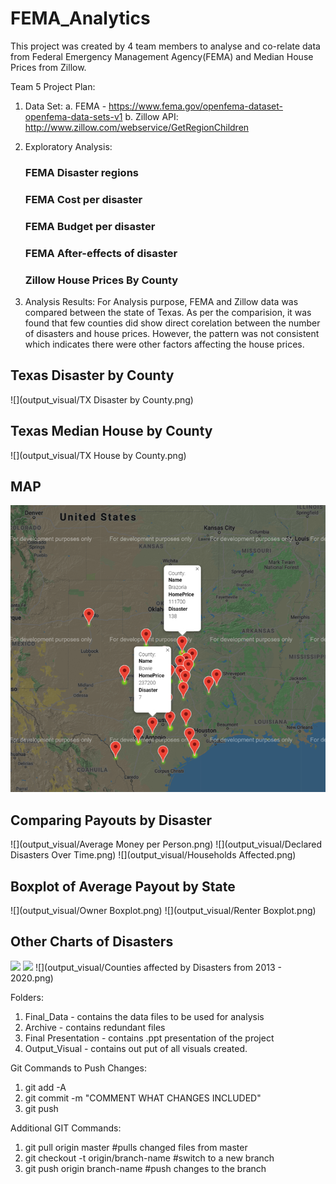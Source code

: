 # FEMA_Analytics

This project was created by 4 team members to analyse and co-relate data from Federal Emergency Management Agency(FEMA) and Median House Prices from Zillow. 




Team 5 Project Plan:
1. Data Set: 
    a. FEMA - https://www.fema.gov/openfema-dataset-openfema-data-sets-v1
    b. Zillow API: http://www.zillow.com/webservice/GetRegionChildren

2. Exploratory Analysis:
    ### FEMA Disaster regions
    ### FEMA Cost per disaster
    ### FEMA Budget per disaster
    ### FEMA After-effects of disaster
    ### Zillow House Prices By County

3. Analysis Results:
For Analysis purpose, FEMA and Zillow data was compared between the state of Texas. As per the comparision, it was found that few counties did show direct corelation between the number of disasters and house prices. However, the pattern was not consistent which indicates there were other factors affecting the house prices. 
## Texas Disaster by County
![](output_visual/TX Disaster by County.png)
## Texas Median House by County
![](output_visual/TX House by County.png)
## MAP
![](output_visual/Texas_Zillow.PNG)

## Comparing Payouts by Disaster
![](output_visual/Average Money per Person.png) ![](output_visual/Declared Disasters Over Time.png) ![](output_visual/Households Affected.png)

## Boxplot of Average Payout by State
![](output_visual/Owner Boxplot.png)
![](output_visual/Renter Boxplot.png)

## Other Charts of Disasters
![](output_visual/counties_affect_waffle.png)
![](output_visual/counties_affected_pie.png)
![](output_visual/Counties affected by Disasters from 2013 - 2020.png)


Folders:
1. Final_Data - contains the data files to be used for analysis
2. Archive - contains redundant files
3. Final Presentation - contains .ppt presentation of the project
4. Output_Visual - contains out put of all visuals created.


Git Commands to Push Changes:
1. git add -A 
2. git commit -m "COMMENT WHAT CHANGES INCLUDED"
3. git push

Additional GIT Commands:
1. git pull origin master                   #pulls changed files from master
2. git checkout -t origin/branch-name       #switch to a new branch
3. git push origin branch-name              #push changes to the branch
